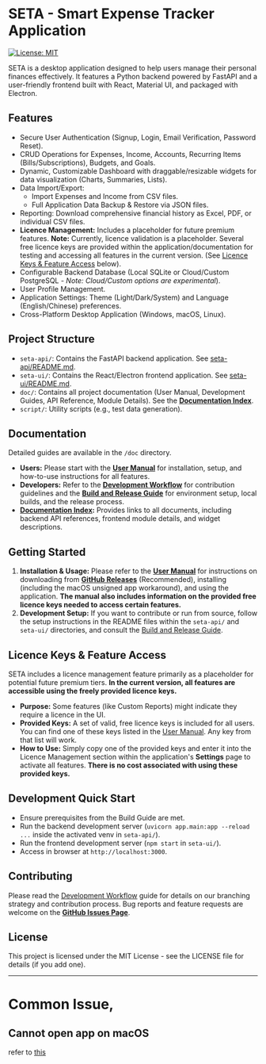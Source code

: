 # SETA - Smart Expense Tracker Application

[![License: MIT](https://img.shields.io/badge/License-MIT-yellow.svg)](https://opensource.org/licenses/MIT) <!-- Optional license badge -->

SETA is a desktop application designed to help users manage their personal finances effectively. It features a Python backend powered by FastAPI and a user-friendly frontend built with React, Material UI, and packaged with Electron.

## Features

*   Secure User Authentication (Signup, Login, Email Verification, Password Reset).
*   CRUD Operations for Expenses, Income, Accounts, Recurring Items (Bills/Subscriptions), Budgets, and Goals.
*   Dynamic, Customizable Dashboard with draggable/resizable widgets for data visualization (Charts, Summaries, Lists).
*   Data Import/Export:
    *   Import Expenses and Income from CSV files.
    *   Full Application Data Backup & Restore via JSON files.
*   Reporting: Download comprehensive financial history as Excel, PDF, or individual CSV files.
*   **Licence Management:** Includes a placeholder for future premium features. **Note:** Currently, licence validation is a placeholder. Several free licence keys are provided within the application/documentation for testing and accessing all features in the current version. (See [Licence Keys & Feature Access](#licence-keys--feature-access) below).
*   Configurable Backend Database (Local SQLite or Cloud/Custom PostgreSQL - *Note: Cloud/Custom options are experimental*).
*   User Profile Management.
*   Application Settings: Theme (Light/Dark/System) and Language (English/Chinese) preferences.
*   Cross-Platform Desktop Application (Windows, macOS, Linux).

## Project Structure

*   `seta-api/`: Contains the FastAPI backend application. See [seta-api/README.md](./seta-api/README.md).
*   `seta-ui/`: Contains the React/Electron frontend application. See [seta-ui/README.md](./seta-ui/README.md).
*   `doc/`: Contains all project documentation (User Manual, Development Guides, API Reference, Module Details). See the **[Documentation Index](./doc/README.md)**.
*   `script/`: Utility scripts (e.g., test data generation).

## Documentation

Detailed guides are available in the `/doc` directory.

*   **Users:** Please start with the **[User Manual](./doc/user_manual.md)** for installation, setup, and how-to-use instructions for all features.
*   **Developers:** Refer to the **[Development Workflow](./doc/development_workflow.md)** for contribution guidelines and the **[Build and Release Guide](./doc/build_and_release.md)** for environment setup, local builds, and the release process.
*   **[Documentation Index](./doc/README.md):** Provides links to all documents, including backend API references, frontend module details, and widget descriptions.

## Getting Started

1.  **Installation & Usage:** Please refer to the **[User Manual](./doc/user_manual.md)** for instructions on downloading from **[GitHub Releases](https://github.com/sokinpui/3100_Project/releases)** (Recommended), installing (including the macOS unsigned app workaround), and using the application. **The manual also includes information on the provided free licence keys needed to access certain features.**
2.  **Development Setup:** If you want to contribute or run from source, follow the setup instructions in the README files within the `seta-api/` and `seta-ui/` directories, and consult the [Build and Release Guide](./doc/build_and_release.md).

## Licence Keys & Feature Access

SETA includes a licence management feature primarily as a placeholder for potential future premium tiers. **In the current version, all features are accessible using the freely provided licence keys.**

*   **Purpose:** Some features (like Custom Reports) might indicate they require a licence in the UI.
*   **Provided Keys:** A set of valid, free licence keys is included for all users. You can find one of these keys listed in the [User Manual](./doc/user_manual.md). Any key from that list will work.
*   **How to Use:** Simply copy one of the provided keys and enter it into the Licence Management section within the application's **Settings** page to activate all features. **There is no cost associated with using these provided keys.**

## Development Quick Start

*   Ensure prerequisites from the Build Guide are met.
*   Run the backend development server (`uvicorn app.main:app --reload ...` inside the activated venv in `seta-api/`).
*   Run the frontend development server (`npm start` in `seta-ui/`).
*   Access in browser at `http://localhost:3000`.

## Contributing

Please read the [Development Workflow](./doc/development_workflow.md) guide for details on our branching strategy and contribution process. Bug reports and feature requests are welcome on the **[GitHub Issues Page](https://github.com/sokinpui/3100_Project/issues)**.

## License

This project is licensed under the MIT License - see the LICENSE file for details (if you add one).


---

# Common Issue,
## Cannot open app on macOS
refer to [this](./doc/user_manual.md#option-a-download-from-github-releases-recommended-for-most-users)

